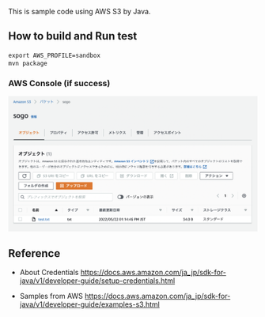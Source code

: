 This is sample code using AWS S3 by Java.

## How to build and Run test

```
export AWS_PROFILE=sandbox
mvn package
```

### AWS Console (if success)

![](./screen.png)

## Reference

- About Credentials
https://docs.aws.amazon.com/ja_jp/sdk-for-java/v1/developer-guide/setup-credentials.html

- Samples from AWS
https://docs.aws.amazon.com/ja_jp/sdk-for-java/v1/developer-guide/examples-s3.html
